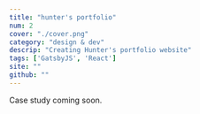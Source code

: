 ```yaml
---
title: "hunter's portfolio"
num: 2
cover: "./cover.png"
category: "design & dev"
descrip: "Creating Hunter's portfolio website"
tags: ['GatsbyJS', 'React']
site: ""
github: ""
---
```


Case study coming soon.
